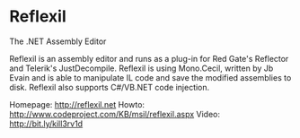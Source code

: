 Reflexil
========

The .NET Assembly Editor

Reflexil is an assembly editor and runs as a plug-in for Red Gate's Reflector and Telerik's JustDecompile. Reflexil is using Mono.Cecil, written by Jb Evain and is able to manipulate IL code and save the modified assemblies to disk. Reflexil also supports C#/VB.NET code injection.

Homepage: http://reflexil.net
Howto: http://www.codeproject.com/KB/msil/reflexil.aspx
Video: http://bit.ly/kill3rv1d
